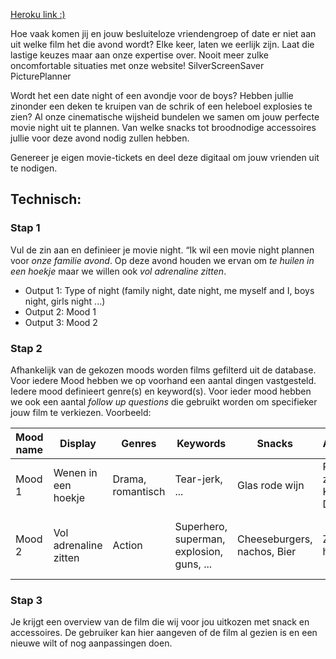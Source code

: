 [Heroku link :)](https://netpicks.herokuapp.com/ "Netpicks")

Hoe vaak komen jij en jouw besluiteloze vriendengroep of date er niet aan uit welke film het die avond wordt? Elke keer, laten we eerlijk zijn.
Laat die lastige keuzes maar aan onze expertise over.
Nooit meer zulke oncomfortable situaties met onze website! SilverScreenSaver PicturePlanner

Wordt het een date night of een avondje voor de boys? Hebben jullie zinonder een deken te kruipen van de schrik of een heleboel explosies te zien?
Al onze cinematische wijsheid bundelen we samen om jouw perfecte movie night uit te plannen. Van welke snacks tot broodnodige accessoires jullie voor deze avond nodig zullen hebben.

Genereer je eigen movie-tickets en deel deze digitaal om jouw vrienden uit te nodigen.

## Technisch:
### Stap 1
Vul de zin aan en definieer je movie night.
“Ik wil een movie night plannen voor *onze familie avond*. Op deze avond houden we ervan om *te huilen in een hoekje* maar we willen ook *vol adrenaline zitten*.
- Output 1: Type of night (family night, date night, me myself and I, boys night, girls night ...)
- Output 2: Mood 1
- Output 3: Mood 2

### Stap 2
Afhankelijk van de gekozen moods worden films gefilterd uit de database.
Voor iedere Mood hebben we op voorhand een aantal dingen vastgesteld. Iedere mood definieert genre(s) en keyword(s). Voor ieder mood hebben we ook een aantal *follow up questions* die gebruikt worden om specifieker jouw film te verkiezen. Voorbeeld:

Mood name | Display | Genres | Keywords | Snacks | Accessoires | Follow up questions
-------- | ---- | ---- | ---- | ---- | ---- | ----
Mood 1 | Wenen in een hoekje | Drama, romantisch | Tear-jerk, ...| Glas rode wijn | Pakje zakdoeken, Kussentjes, Dekentje | Hoe melig mag het worden?
Mood 2 | Vol adrenaline zitten | Action | Superhero, superman, explosion, guns, ...| Cheeseburgers, nachos, Bier | Zonnebril, halters | Hoeveel explosies? Guns, swords or magic?

### Stap 3
Je krijgt een overview van de film die wij voor jou uitkozen met snack en accessoires.
De gebruiker kan hier aangeven of de film al gezien is en een nieuwe wilt of nog aanpassingen doen.
